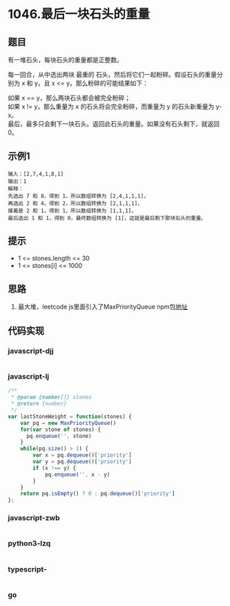 # 1046.最后一块石头的重量

## 题目
有一堆石头，每块石头的重量都是正整数。

每一回合，从中选出两块 最重的 石头，然后将它们一起粉碎。假设石头的重量分别为 x 和 y，且 x <= y。那么粉碎的可能结果如下：

如果 x == y，那么两块石头都会被完全粉碎；<br>
如果 x != y，那么重量为 x 的石头将会完全粉碎，而重量为 y 的石头新重量为 y-x。<br>
最后，最多只会剩下一块石头。返回此石头的重量。如果没有石头剩下，就返回 0。<br>

## 示例1
```
输入：[2,7,4,1,8,1]
输出：1
解释：
先选出 7 和 8，得到 1，所以数组转换为 [2,4,1,1,1]，
再选出 2 和 4，得到 2，所以数组转换为 [2,1,1,1]，
接着是 2 和 1，得到 1，所以数组转换为 [1,1,1]，
最后选出 1 和 1，得到 0，最终数组转换为 [1]，这就是最后剩下那块石头的重量。
```

## 提示
* 1 <= stones.length <= 30
* 1 <= stones[i] <= 1000

## 思路
1. 最大堆，leetcode js里面引入了MaxPriorityQueue npm包[地址](https://www.npmjs.com/package/@datastructures-js/priority-queue)

## 代码实现

### javascript-djj
```javascript

```

### javascript-lj
```javascript
/**
 * @param {number[]} stones
 * @return {number}
 */
var lastStoneWeight = function(stones) {
    var pq = new MaxPriorityQueue()
    for(var stone of stones) {
      pq.enqueue('', stone)
    }
    while(pq.size() > 1) {
        var x = pq.dequeue()['priority']
        var y = pq.dequeue()['priority']
        if (x !== y) {
            pq.enqueue('', x - y)
        }
    }
    return pq.isEmpty() ? 0 : pq.dequeue()['priority']
};

```

### javascript-zwb
```javascript

```

### python3-lzq
```python

```


### typescript-
```typescript

```
### go
```go

```